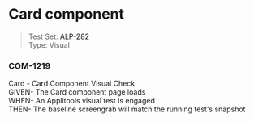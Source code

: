 # Card component
> Test Set: [ALP-282](https://everfi.atlassian.net/browse/ALP-282)  
Type: Visual    

<!-- include: cypress/integration/blacksmith/card.js -->

### COM-1219

Card - Card Component Visual Check\
GIVEN- The Card component page loads\
WHEN- An Applitools visual test is engaged\
THEN- The baseline screengrab will match the running test's snapshot

<!-- /include: cypress/integration/blacksmith/card.js -->